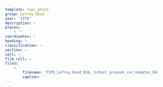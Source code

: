 ```yaml
---
template: fsps_photo
group: Lefroy_Road
year: '1978'
description: ~
places:
    - ''
coordinates: ~
heading: ~
classification: ~
section: ~
cell: ~
film_roll: ~
files:
    -
        filename: 'FSPS_Lefroy_Road_016,_School_grounds_cnr_Hampton_Rd,_20-4-G,_1978.png'
        caption: ''
---
```


